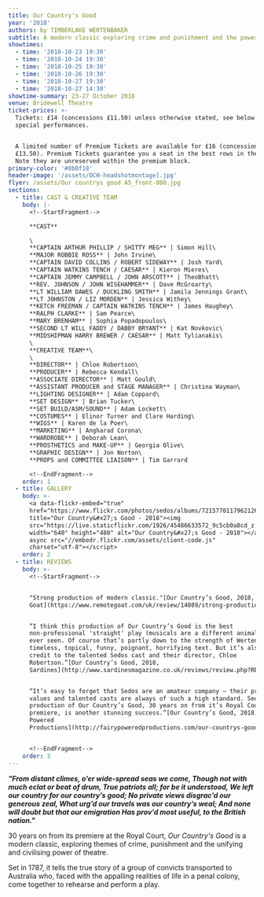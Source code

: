 ```yaml
---
title: Our Country's Good
year: '2018'
authors: by TIMBERLAKE WERTENBAKER
subtitle: A modern classic exploring crime and punishment and the power of theatre
showtimes:
  - time: '2018-10-23 19:30'
  - time: '2018-10-24 19:30'
  - time: '2018-10-25 19:30'
  - time: '2018-10-26 19:30'
  - time: '2018-10-27 19:30'
  - time: '2018-10-27 14:30'
showtime-summary: 23-27 October 2018
venue: Bridewell Theatre
ticket-prices: >-
  Tickets: £14 (concessions £11.50) unless otherwise stated, see below for
  special performances.


  A limited number of Premium Tickets are available for £16 (concessions
  £13.50). Premium Tickets guarantee you a seat in the best rows in the house.
  Note they are unreserved within the premium block.
primary-color: '#0b0f18'
header-image: '/assets/OCH-headshotmontage].jpg'
flyer: /assets/Our countrys good A5_front-800.jpg
sections:
  - title: CAST & CREATIVE TEAM
    body: |-
      <!--StartFragment-->

      **CAST**

      \
      **CAPTAIN ARTHUR PHILLIP / SHITTY MEG** | Simon Hill\
      **MAJOR ROBBIE ROSS** | John Irvine\
      **CAPTAIN DAVID COLLINS / ROBERT SIDEWAY** | Josh Yard\
      **CAPTAIN WATKINS TENCH / CAESAR** | Kieron Mieres\
      **CAPTAIN JEMMY CAMPBELL / JOHN ARSCOTT** | TheoBhatt\
      **REV. JOHNSON / JOHN WISEHAMMER** | Dave McGroarty\
      **LT WILLIAM DAWES / DUCKLING SMITH** | Jamila Jennings Grant\
      **LT JOHNSTON / LIZ MORDEN** | Jessica Withey\
      **KETCH FREEMAN / CAPTAIN WATKINS TENCH** | James Haughey\
      **RALPH CLARKE** | Sam Pearce\
      **MARY BRENHAM** | Sophia Popadopoulos\
      **SECOND LT WILL FADDY / DABBY BRYANT** | Kat Novkovic\
      **MIDSHIPMAN HARRY BREWER / CAESAR** | Matt Tylianakis\
      \
      **CREATIVE TEAM**\
      \
      **DIRECTOR** | Chloe Robertson\
      **PRODUCER** | Rebecca Kendall\
      **ASSOCIATE DIRECTOR** | Matt Gould\
      **ASSISTANT PRODUCER and STAGE MANAGER** | Christina Wayman\
      **LIGHTING DESIGNER** | Adam Coppard\
      **SET DESIGN** | Brian Tucker\
      **SET BUILD/ASM/SOUND** | Adam Lockett\
      **COSTUMES** | Elinor Turner and Clare Harding\
      **WIGS** | Karen de la Poer\
      **MARKETING** | Angharad Corona\
      **WARDROBE** | Deborah Lean\
      **PROSTHETICS and MAKE-UP** | Georgia Olive\
      **GRAPHIC DESIGN** | Jon Norton\
      **PROPS and COMMITTEE LIAISON** | Tim Garrard

      <!--EndFragment-->
    order: 1
  - title: GALLERY
    body: >-
      <a data-flickr-embed="true"
      href="https://www.flickr.com/photos/sedos/albums/72157701179621261"
      title="Our Country&#x27;s Good - 2018"><img
      src="https://live.staticflickr.com/1926/45486633572_9c5cb0a8cd_z.jpg"
      width="640" height="480" alt="Our Country&#x27;s Good - 2018"></a><script
      async src="//embedr.flickr.com/assets/client-code.js"
      charset="utf-8"></script>
    order: 2
  - title: REVIEWS
    body: >-
      <!--StartFragment-->


      "Strong production of modern classic."[Our Country’s Good, 2018, Remote
      Goat](https://www.remotegoat.com/uk/review/14089/strong-production-of-modern-classic/)


      “I think this production of Our Country’s Good is the best
      non-professional 'straight' play (musicals are a different animal) I have
      ever seen. Of course that’s partly down to the strength of Wertenbaker’s
      timeless, topical, funny, poignant, horrifying text. But it’s also a huge
      credit to the talented Sedos cast and their director, Chloe
      Robertson.”[Our Country’s Good, 2018,
      Sardines](http://www.sardinesmagazine.co.uk/reviews/review.php?REVIEW-Sedos-Our+Countrys+Good&reviewsID=3362)


      “It’s easy to forget that Sedos are an amateur company – their production
      values and talented casts are always of such a high standard. Sedos’s
      production of Our Country’s Good, 30 years on from it’s Royal Court
      premiere, is another stunning success.”[Our Country’s Good, 2018, Fairy
      Powered
      Productions](http://fairypoweredproductions.com/our-countrys-good-review-3/?fbclid=IwAR21VRGOfvlcyQ5Aq7qHEEFm3KIJyrBUDoIn7rcO6NHpvFJVbR127yyA6jw)


      <!--EndFragment-->
    order: 3
---
```

***"From distant climes, o’er wide-spread seas we come, Though not with much eclat or beat of drum,
True patriots all; for be it understood,
We left our country for our country’s good;
No private views disgrac’d our generous zeal,
What urg’d our travels was our country’s weal;
And none will doubt but that our emigration
Has prov’d most useful, to the British nation."***

30 years on from its premiere at the Royal Court, *Our Country's Good* is a modern classic, exploring themes of crime, punishment and the unifying and civilising power of theatre.

Set in 1787, it tells the true story of a group of convicts transported to Australia who, faced with the appalling realities of life in a penal colony, come together to rehearse and perform a play.
